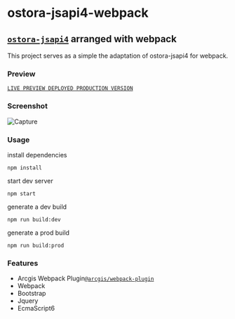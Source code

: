 # ostora-jsapi4-webpack

## [`ostora-jsapi4`](https://github.com/azouaoui-med/ostora-jsapi4) arranged with webpack
This project serves as a simple the adaptation of ostora-jsapi4 for webpack.

### Preview
[`LIVE PREVIEW DEPLOYED PRODUCTION VERSION`](https://boualikamel.github.io/ostora-jsapi4-webpack/)

### Screenshot
![Capture](https://user-images.githubusercontent.com/37594056/72466904-1e5c8700-37da-11ea-9adb-631ff37a45e7.PNG)

### Usage
install dependencies
```
npm install
```
start dev server
```
npm start
```
generate a dev build 
```
npm run build:dev
```
generate a prod build 
```
npm run build:prod
```
### Features 
* Arcgis Webpack Plugin[`@arcgis/webpack-plugin`](https://github.com/Esri/arcgis-webpack-plugin)
* Webpack
* Bootstrap
* Jquery
* EcmaScript6

